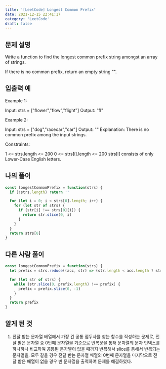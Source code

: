 ```yaml
---
title: '[LeetCode] Longest Common Prefix'
date: 2021-12-15 22:41:17
category: 'LeetCode'
draft: false
---
```


## 문제 설명

Write a function to find the longest common prefix string amongst an array of strings.

If there is no common prefix, return an empty string "".

## 입출력 예

Example 1:

Input: strs = ["flower","flow","flight"]
Output: "fl"

Example 2:

Input: strs = ["dog","racecar","car"]
Output: ""
Explanation: There is no common prefix among the input strings.

Constraints:

1 <= strs.length <= 200
0 <= strs[i].length <= 200
strs[i] consists of only Lower-Case English letters.

## 나의 풀이

```javascript
const longestCommonPrefix = function(strs) {
  if (!strs.length) return ''

  for (let i = 0; i < strs[0].length; i++) {
    for (let str of strs) {
      if (str[i] !== strs[0][i]) {
        return str.slice(0, i)
      }
    }
  }
  return strs[0]
}
```

## 다른 사람 풀이

```javascript
const longestCommonPrefix = function(strs) {
  let prefix = strs.reduce((acc, str) => (str.length < acc.length ? str : acc))

  for (let str of strs) {
    while (str.slice(0, prefix.length) !== prefix) {
      prefix = prefix.slice(0, -1)
    }
  }
  return prefix
}
```

## 알게 된 것

1. 전달 받는 문자열 배열에서 가장 긴 공통 접두사를 찾는 함수를 작성하는 문제로, 전달 받은 문자열 중 0번째 문자열을 기준으로 반복문을 통해 문자열의 문자 인덱스를 하나하나 비교하여 공통된 문자열이 없을 때까지 반복해서 slice를 통해서 반복되는 문자열을, 모두 같을 경우 전달 반는 문자열 배열의 0번째 문자열을 마지막으로 전달 받은 배열이 없을 경우 빈 문자열을 출력하여 문제를 해결하였다.
